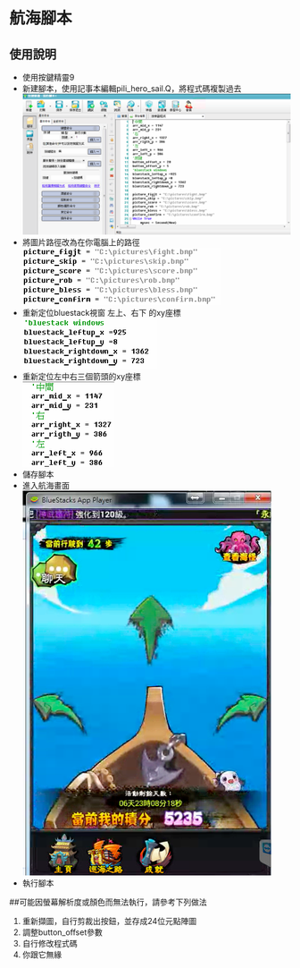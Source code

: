 # 航海腳本

## 使用說明
- 使用按鍵精靈9
- 新建腳本，使用記事本編輯pili_hero_sail.Q，將程式碼複製過去  
![ready to go](copy.png)
- 將圖片路徑改為在你電腦上的路徑  
![ready to go](pic.png)
- 重新定位bluestack視窗 左上、右下 的xy座標  
![ready to go](bluestack.png)
- 重新定位左中右三個箭頭的xy座標  
![ready to go](arrow.png)
- 儲存腳本
- 進入航海畫面  
![ready to go](ready.png)
- 執行腳本

##可能因螢幕解析度或顏色而無法執行，請參考下列做法
1. 重新擷圖，自行剪裁出按鈕，並存成24位元點陣圖
2. 調整button_offset參數
3. 自行修改程式碼
4. 你跟它無緣